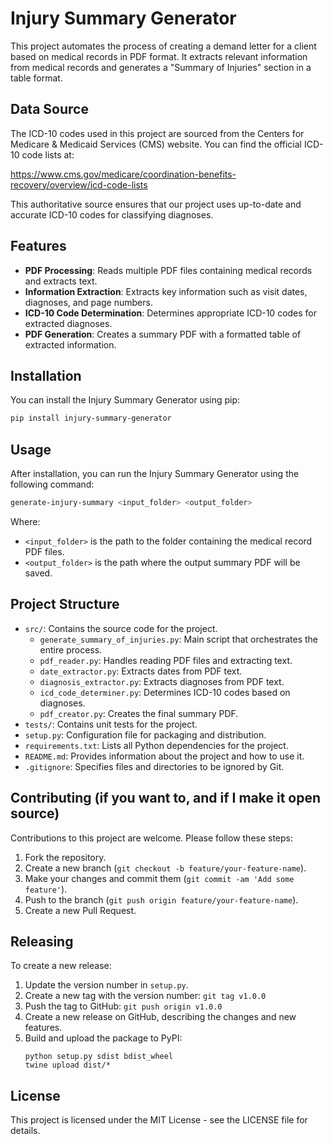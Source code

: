 # Injury Summary Generator

This project automates the process of creating a demand letter for a client based on medical records in PDF format. It extracts relevant information from medical records and generates a "Summary of Injuries" section in a table format.

## Data Source

The ICD-10 codes used in this project are sourced from the Centers for Medicare & Medicaid Services (CMS) website. You can find the official ICD-10 code lists at:

https://www.cms.gov/medicare/coordination-benefits-recovery/overview/icd-code-lists

This authoritative source ensures that our project uses up-to-date and accurate ICD-10 codes for classifying diagnoses.

## Features

- **PDF Processing**: Reads multiple PDF files containing medical records and extracts text.
- **Information Extraction**: Extracts key information such as visit dates, diagnoses, and page numbers.
- **ICD-10 Code Determination**: Determines appropriate ICD-10 codes for extracted diagnoses.
- **PDF Generation**: Creates a summary PDF with a formatted table of extracted information.

## Installation

You can install the Injury Summary Generator using pip:

```bash
pip install injury-summary-generator
```

## Usage

After installation, you can run the Injury Summary Generator using the following command:

```bash
generate-injury-summary <input_folder> <output_folder>
```

Where:
- `<input_folder>` is the path to the folder containing the medical record PDF files.
- `<output_folder>` is the path where the output summary PDF will be saved.

## Project Structure

- `src/`: Contains the source code for the project.
  - `generate_summary_of_injuries.py`: Main script that orchestrates the entire process.
  - `pdf_reader.py`: Handles reading PDF files and extracting text.
  - `date_extractor.py`: Extracts dates from PDF text.
  - `diagnosis_extractor.py`: Extracts diagnoses from PDF text.
  - `icd_code_determiner.py`: Determines ICD-10 codes based on diagnoses.
  - `pdf_creator.py`: Creates the final summary PDF.
- `tests/`: Contains unit tests for the project.
- `setup.py`: Configuration file for packaging and distribution.
- `requirements.txt`: Lists all Python dependencies for the project.
- `README.md`: Provides information about the project and how to use it.
- `.gitignore`: Specifies files and directories to be ignored by Git.

## Contributing (if you want to, and if I make it open source)

Contributions to this project are welcome. Please follow these steps:

1. Fork the repository.
2. Create a new branch (`git checkout -b feature/your-feature-name`).
3. Make your changes and commit them (`git commit -am 'Add some feature'`).
4. Push to the branch (`git push origin feature/your-feature-name`).
5. Create a new Pull Request.

## Releasing

To create a new release:

1. Update the version number in `setup.py`.
2. Create a new tag with the version number: `git tag v1.0.0`
3. Push the tag to GitHub: `git push origin v1.0.0`
4. Create a new release on GitHub, describing the changes and new features.
5. Build and upload the package to PyPI:
   ```
   python setup.py sdist bdist_wheel
   twine upload dist/*
   ```

## License

This project is licensed under the MIT License - see the LICENSE file for details.